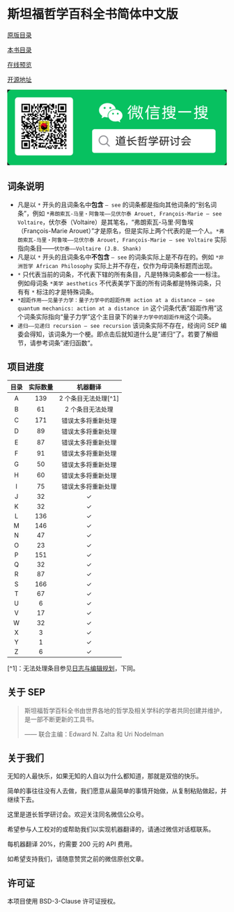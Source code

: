 # 斯坦福哲学百科全书简体中文版

[原版目录](https://plato.stanford.edu/contents.html)

[本书目录](mu-lu.md)

[在线预览](https://tphil.gitbook.io/sep/)

[开源地址](https://github.com/taophilosophy/SEP-CN)

![微信公众号](./.gitbook/assets/wechat.png)

## 词条说明

* 凡是以 `*` 开头的且词条名中**包含** `— see` 的词条都是指向其他词条的“别名词条”，例如 `*弗朗索瓦-马里‧阿鲁埃——见伏尔泰 Arouet, François-Marie — see Voltaire`，伏尔泰（Voltaire）是其笔名，“弗朗索瓦-马里‧阿鲁埃（François-Marie Arouet）”才是原名，但是实际上两个代表的是一个人。`*弗朗索瓦-马里‧阿鲁埃——见伏尔泰 Arouet, François-Marie — see Voltaire` 实际指向条目——`伏尔泰——Voltaire (J.B. Shank)`
* 凡是以 `*` 开头的且词条名中**不包含** `— see` 的词条实际上是不存在的。例如 `*非洲哲学 African Philosophy` 实际上并不存在，仅作为母词条标题而出现。
* `*` 只代表当前的词条，不代表下辖的所有条目，凡是特殊词条都会一一标注。例如母词条 `*美学 aesthetics` 不代表美学下面的所有词条都是特殊词条，只有有 `*` 标注的才是特殊词条。
* `*超距作用——见量子力学：量子力学中的超距作用 action at a distance — see quantum mechanics: action at a distance in` 这个词条代表“超距作用”这个词条实际指向“量子力学”这个主目录下的`量子力学中的超距作用`这个词条。
* `递归——见递归 recursion — see recursion` 该词条实际不存在，经询问 SEP 编委会得知，该词条为一个梗。即点击后就知道什么是”递归“了。若要了解细节，请参考词条”递归函数“。

## 项目进度

|  目录 |  实际数量 | 机器翻译 |
| :-: |:--: | :--: |
|  A  |   139 |   2 个条目无法处理[^1] |
|  B  |  61  |   2 个条目无法处理 |
|  C  |  171 |  错误太多将重新处理  |
|  D  |   89  |   错误太多将重新处理 |
|  E  |    87 |    错误太多将重新处理 |
|  F  |   91  |   错误太多将重新处理  |
|  G  |  50  |   错误太多将重新处理 |
|  H  |   60  | 错误太多将重新处理  |
|  I  |  75   |   错误太多将重新处理 |
|  J  |    32   |  ✓   |
|  K  |    32   |  ✓   |
|  L  |   136    |  ✓    |
|  M  |   146  |   ✓   |
|  N  |   47  |   ✓   |
|  O  |   23    |   ✓   |
|  P  |  151     |   ✓   |
|  Q  |    32  |     ✓ |
|  R  |   87   |    ✓  |
|  S  |   166    |    ✓  |
|  T  |   67    |    ✓  |
|  U  |     6  |    ✓  |
|  V  |  17    |    ✓  |
|  W  |    32   |    ✓  |
|  X  |  3   |   ✓   |
|  Y  |      1  |    ✓  |
|  Z  |    6  |    ✓  |

[^1]：无法处理条目参见[日志与编辑规划](qian-yan/ri-zhi-yu-bian-ji-gui-hua.md)，下同。

## 关于 SEP

>斯坦福哲学百科全书由世界各地的哲学及相关学科的学者共同创建并维护，是一部不断更新的工具书。
>
>—— 联合主编：Edward N. Zalta 和 Uri Nodelman

## 关于我们

无知的人最快乐，如果无知的人自以为什么都知道，那就是双倍的快乐。

简单的事往往没有人去做，我们愿意从最简单的事情开始做，从复制粘贴做起，并继续下去。

这里是道长哲学研讨会。欢迎关注同名微信公众号。

希望参与人工校对的或帮助我们以实现机器翻译的，请通过微信对话框联系。

每机器翻译 20%，约需要 200 元的 API 费用。

如希望支持我们，请随意赞赏之前的微信原创文章。

## 许可证

本项目使用 BSD-3-Clause 许可证授权。
